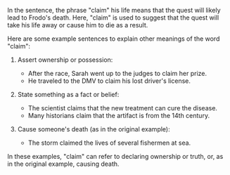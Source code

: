 In the sentence, the phrase "claim" his life means that the quest will likely lead to Frodo's death. Here, "claim" is used to suggest that the quest will take his life away or cause him to die as a result.

Here are some example sentences to explain other meanings of the word "claim":

1. Assert ownership or possession:
   - After the race, Sarah went up to the judges to claim her prize.
   - He traveled to the DMV to claim his lost driver's license.

2. State something as a fact or belief:
   - The scientist claims that the new treatment can cure the disease.
   - Many historians claim that the artifact is from the 14th century.

3. Cause someone's death (as in the original example):
   - The storm claimed the lives of several fishermen at sea.
   
In these examples, "claim" can refer to declaring ownership or truth, or, as in the original example, causing death.